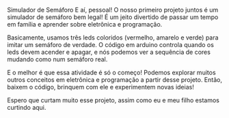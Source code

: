 Simulador de Semáforo
E aí, pessoal! O nosso primeiro projeto juntos é um simulador de semáforo bem legal! É um jeito divertido de passar um tempo em família e aprender sobre eletrônica e programação.

Basicamente, usamos três leds coloridos (vermelho, amarelo e verde) para imitar um semáforo de verdade. O código em arduino controla quando os leds devem acender e apagar, e nós podemos ver a sequência de cores mudando como num semáforo real.

E o melhor é que essa atividade é só o começo! Podemos explorar muitos outros conceitos em eletrônica e programação a partir desse projeto. Então, baixem o código, brinquem com ele e experimentem novas ideias!

Espero que curtam muito esse projeto, assim como eu e meu filho estamos curtindo aqui.
